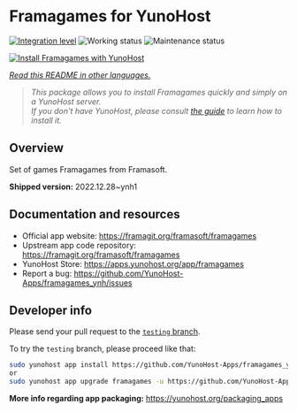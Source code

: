 <!--
N.B.: This README was automatically generated by <https://github.com/YunoHost/apps/tree/master/tools/readme_generator>
It shall NOT be edited by hand.
-->

# Framagames for YunoHost

[![Integration level](https://dash.yunohost.org/integration/framagames.svg)](https://ci-apps.yunohost.org/ci/apps/framagames/) ![Working status](https://ci-apps.yunohost.org/ci/badges/framagames.status.svg) ![Maintenance status](https://ci-apps.yunohost.org/ci/badges/framagames.maintain.svg)

[![Install Framagames with YunoHost](https://install-app.yunohost.org/install-with-yunohost.svg)](https://install-app.yunohost.org/?app=framagames)

*[Read this README in other languages.](./ALL_README.md)*

> *This package allows you to install Framagames quickly and simply on a YunoHost server.*  
> *If you don't have YunoHost, please consult [the guide](https://yunohost.org/install) to learn how to install it.*

## Overview

Set of games Framagames from Framasoft.

**Shipped version:** 2022.12.28~ynh1
## Documentation and resources

- Official app website: <https://framagit.org/framasoft/framagames>
- Upstream app code repository: <https://framagit.org/framasoft/framagames>
- YunoHost Store: <https://apps.yunohost.org/app/framagames>
- Report a bug: <https://github.com/YunoHost-Apps/framagames_ynh/issues>

## Developer info

Please send your pull request to the [`testing` branch](https://github.com/YunoHost-Apps/framagames_ynh/tree/testing).

To try the `testing` branch, please proceed like that:

```bash
sudo yunohost app install https://github.com/YunoHost-Apps/framagames_ynh/tree/testing --debug
or
sudo yunohost app upgrade framagames -u https://github.com/YunoHost-Apps/framagames_ynh/tree/testing --debug
```

**More info regarding app packaging:** <https://yunohost.org/packaging_apps>
